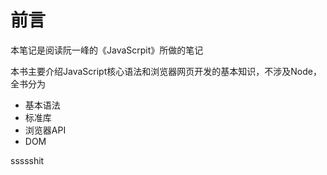 # 前言

本笔记是阅读阮一峰的《JavaScrpit》所做的笔记

本书主要介绍JavaScript核心语法和浏览器网页开发的基本知识，不涉及Node，全书分为

- 基本语法
- 标准库
- 浏览器API
- DOM

ssssshit
